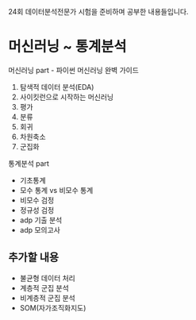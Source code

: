 24회 데이터분석전문가 시험을 준비하며 공부한 내용들입니다.
# 머신러닝 ~ 통계분석 #

머신러닝 part - 파이썬 머신러닝 완벽 가이드
1. 탐색적 데이터 분석(EDA)
2. 사이킷런으로 시작하는 머신러닝
3. 평가
4. 분류
5. 회귀
6. 차원축소
7. 군집화


통계분석 part
- 기초통계
- 모수 통계 vs 비모수 통계
- 비모수 검정
- 정규성 검정
- adp 기출 분석
- adp 모의고사


## 추가할 내용
- 불균형 데이터 처리
- 계층적 군집 분석
- 비계층적 군집 분석
- SOM(자가조직화지도)
